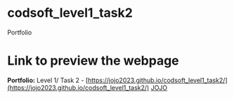 # codsoft_level1_task2
 Portfolio
# Link to preview the webpage
 **Portfolio:** Level 1/ Task 2 - [https://jojo2023.github.io/codsoft_level1_task2/](https://jojo2023.github.io/codsoft_level1_task2/)
 [JOJO](https://jojo2023.github.io/OIBSIP_level1_task2/)
